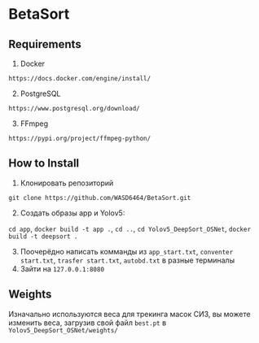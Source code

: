 # BetaSort

## Requirements

1. Docker

`https://docs.docker.com/engine/install/`

2. PostgreSQL

`https://www.postgresql.org/download/`

3. FFmpeg

`https://pypi.org/project/ffmpeg-python/`

## How to Install

1. Клонировать репозиторий

`git clone https://github.com/WASD6464/BetaSort.git`

2. Создать образы app и Yolov5:

`cd app`, `docker build -t app .`, `cd ..`, `cd Yolov5_DeepSort_OSNet`, `docker build -t deepsort .`

3. Поочерёдно написать комманды из `app_start.txt`, `conventer start.txt`, `trasfer start.txt`, `autobd.txt` в разные терминалы
4. Зайти на `127.0.0.1:8080`

## Weights

Изначально используются веса для трекинга масок СИЗ, вы можете изменить веса, загрузив свой файл `best.pt` в `Yolov5_DeepSort_OSNet/weights/`